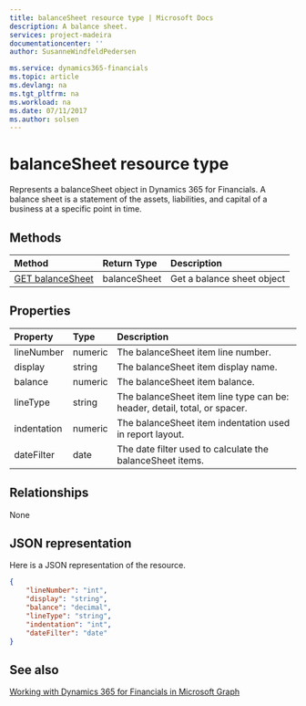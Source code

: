 ```yaml
---
title: balanceSheet resource type | Microsoft Docs
description: A balance sheet.
services: project-madeira
documentationcenter: ''
author: SusanneWindfeldPedersen

ms.service: dynamics365-financials
ms.topic: article
ms.devlang: na
ms.tgt_pltfrm: na
ms.workload: na
ms.date: 07/11/2017
ms.author: solsen
---
```


# balanceSheet resource type
Represents a balanceSheet object in Dynamics 365 for Financials. A balance sheet is a statement of the assets, liabilities, and capital of a business at a specific point in time.

## Methods

| Method       | Return Type  |Description|
|:---------------|:--------|:----------|
|[GET balanceSheet](../api/dynamics_get_balancesheet.md)|balanceSheet|Get a balance sheet object|

## Properties
| Property	   | Type	|Description|
|:---------------|:--------|:----------|
|lineNumber|numeric|The balanceSheet item line number.|
|display|string|The balanceSheet item display name.|
|balance|numeric|The balanceSheet item balance.|
|lineType|string|The balanceSheet item line type can be: header, detail, total, or spacer.|
|indentation|numeric|The balanceSheet item indentation used in report layout.|
|dateFilter|date|The date filter used to calculate the balanceSheet items.|


## Relationships
None

## JSON representation

Here is a JSON representation of the resource.  

```json
{
    "lineNumber": "int",
    "display": "string",
    "balance": "decimal",
    "lineType": "string",
    "indentation": "int",
    "dateFilter": "date"
}

```
## See also
[Working with Dynamics 365 for Financials in Microsoft Graph](../resources/dynamics_overview.md) 
